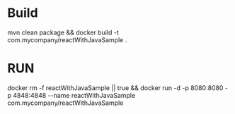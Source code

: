 # Build
mvn clean package && docker build -t com.mycompany/reactWithJavaSample .

# RUN

docker rm -f reactWithJavaSample || true && docker run -d -p 8080:8080 -p 4848:4848 --name reactWithJavaSample com.mycompany/reactWithJavaSample 